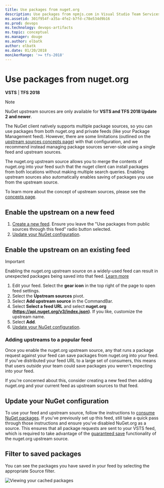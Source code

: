 ```yaml
---
title: Use packages from nuget.org
description: Use packages from npmjs.com in Visual Studio Team Services and Team Foundation Server via upstream sources or scopes
ms.assetid: 301f954f-a35a-4fe2-b7fd-c78e534d9b16
ms.prod: devops
ms.technology: devops-artifacts
ms.topic: conceptual
ms.manager: douge
ms.author: elbatk
author: elbatk
ms.date: 01/20/2018
monikerRange: '>= tfs-2018'
---
```


 

# Use packages from nuget.org

**VSTS** | **TFS 2018**

> [!NOTE]
> NuGet upstream sources are only available for **VSTS and TFS 2018 Update 2 and newer**.

The NuGet client natively supports multiple package sources, so you can use packages from both nuget.org and private feeds (like your Package Management feed). However, there are some limitations (outlined on the [upstream sources concepts page](../concepts/upstream-sources.md)) with that configuration, and we recommend instead managing package sources server-side using a single feed and upstream sources.

The nuget.org upstream source allows you to merge the contents of nuget.org into your feed such that the nuget client can install packages from both locations without making multiple search queries. Enabling upstream sources also automatically enables saving of packages you use from the upstream source.

To learn more about the concept of upstream sources, please see the [concepts page](../concepts/upstream-sources.md).

## Enable the upstream on a new feed

1. [Create a new feed](../feeds/create-feed.md). Ensure you leave the "Use packages from public sources through this feed" radio button selected.
1. [Update your NuGet configuration](#update-nuget-configuration).

<a name="existing-feed"></a>
## Enable the upstream on an existing feed

> [!IMPORTANT]
> Enabling the nuget.org upstream source on a widely-used feed can result in unexpected packages being saved into that feed. [Learn more](#adding-upstreams-to-a-popular-feed)

1. Edit your feed. Select the **gear icon** in the top right of the page to open feed settings.
1. Select the **Upstream sources** pivot.
1. Select **Add upstream source** in the CommandBar.
1. Select **Select a feed URL** and select **nuget.org (https://api.nuget.org/v3/index.json)**. If you like, customize the upstream name.
1. Select **Add**.
1. [Update your NuGet configuration](#update-nuget-configuration).

<a name="adding-upstreams-to-a-popular-feed"></a>

### Adding upstreams to a popular feed

Once you enable the nuget.org upstream source, any <!-- what permissions tier? --> that runs a package request against your feed can save packages from nuget.org into your feed. If you've distributed your feed URL to a large set of consumers, this means that users outside your team could save packages you weren't expecting into your feed.

If you're concerned about this, consider creating a new feed then adding nuget.org and your current feed as upstream sources to that feed.

<a name="update-nuget-configuration"></a>

## Update your NuGet configuration

To use your feed and upstream source, follow the instructions to [consume NuGet packages](consume.md). If you've previously set up this feed, still take a quick pass through those instructions and ensure you've disabled NuGet.org as a source. This ensures that all package requests are sent to your VSTS feed, which is required to take advantage of the [guaranteed save](../concepts/upstream-sources.md#offline-upstreams) functionality of the nuget.org upstream source.

## Filter to saved packages
You can see the packages you have saved in your feed by selecting the appropriate Source filter.

![Viewing your cached packages](_img/view-cached-packages.png)
